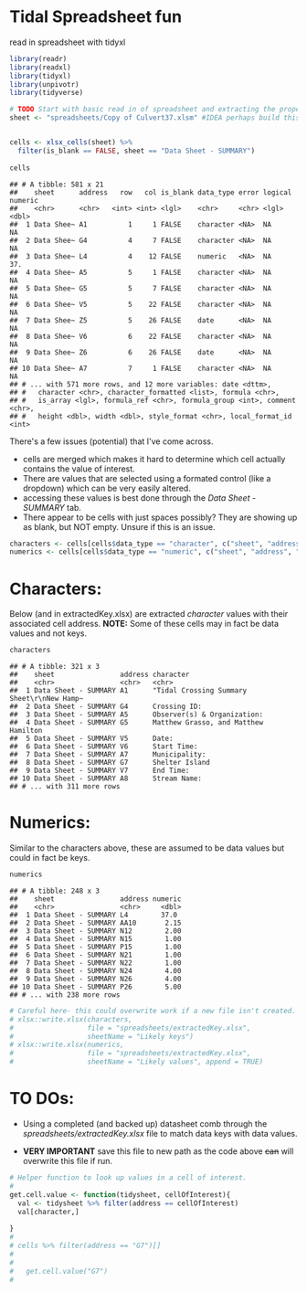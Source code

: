 Tidal Spreadsheet fun
================

read in spreadsheet with tidyxl

``` r
library(readr)
library(readxl)
library(tidyxl)
library(unpivotr)
library(tidyverse)
```

``` r
# TODO Start with basic read in of spreadsheet and extracting the proper cells.
sheet <- "spreadsheets/Copy of Culvert37.xlsm" #IDEA perhaps build this as a shiny gadget to allow for pushing onto the web for others?


cells <- xlsx_cells(sheet) %>% 
  filter(is_blank == FALSE, sheet == "Data Sheet - SUMMARY") 
  
cells
```

    ## # A tibble: 581 x 21
    ##    sheet      address   row   col is_blank data_type error logical numeric
    ##    <chr>      <chr>   <int> <int> <lgl>    <chr>     <chr> <lgl>     <dbl>
    ##  1 Data Shee~ A1          1     1 FALSE    character <NA>  NA          NA 
    ##  2 Data Shee~ G4          4     7 FALSE    character <NA>  NA          NA 
    ##  3 Data Shee~ L4          4    12 FALSE    numeric   <NA>  NA          37.
    ##  4 Data Shee~ A5          5     1 FALSE    character <NA>  NA          NA 
    ##  5 Data Shee~ G5          5     7 FALSE    character <NA>  NA          NA 
    ##  6 Data Shee~ V5          5    22 FALSE    character <NA>  NA          NA 
    ##  7 Data Shee~ Z5          5    26 FALSE    date      <NA>  NA          NA 
    ##  8 Data Shee~ V6          6    22 FALSE    character <NA>  NA          NA 
    ##  9 Data Shee~ Z6          6    26 FALSE    date      <NA>  NA          NA 
    ## 10 Data Shee~ A7          7     1 FALSE    character <NA>  NA          NA 
    ## # ... with 571 more rows, and 12 more variables: date <dttm>,
    ## #   character <chr>, character_formatted <list>, formula <chr>,
    ## #   is_array <lgl>, formula_ref <chr>, formula_group <int>, comment <chr>,
    ## #   height <dbl>, width <dbl>, style_format <chr>, local_format_id <int>

There's a few issues (potential) that I've come across.

-   cells are merged which makes it hard to determine which cell actually contains the value of interest.
-   There are values that are selected using a formated control (like a dropdown) which can be very easily altered.
-   accessing these values is best done through the *Data Sheet - SUMMARY* tab.
-   There appear to be cells with just spaces possibly? They are showing up as blank, but NOT empty. Unsure if this is an issue.

``` r
characters <- cells[cells$data_type == "character", c("sheet", "address", "character")]
numerics <- cells[cells$data_type == "numeric", c("sheet", "address", "numeric")]
```

Characters:
===========

Below (and in extractedKey.xlsx) are extracted *character* values with their associated cell address.
**NOTE:** Some of these cells may in fact be data values and not keys.

``` r
characters
```

    ## # A tibble: 321 x 3
    ##    sheet                address character                                 
    ##    <chr>                <chr>   <chr>                                     
    ##  1 Data Sheet - SUMMARY A1      "Tidal Crossing Summary Sheet\r\nNew Hamp~
    ##  2 Data Sheet - SUMMARY G4      Crossing ID:                              
    ##  3 Data Sheet - SUMMARY A5      Observer(s) & Organization:               
    ##  4 Data Sheet - SUMMARY G5      Matthew Grasso, and Matthew Hamilton      
    ##  5 Data Sheet - SUMMARY V5      Date:                                     
    ##  6 Data Sheet - SUMMARY V6      Start Time:                               
    ##  7 Data Sheet - SUMMARY A7      Municipality:                             
    ##  8 Data Sheet - SUMMARY G7      Shelter Island                            
    ##  9 Data Sheet - SUMMARY V7      End Time:                                 
    ## 10 Data Sheet - SUMMARY A8      Stream Name:                              
    ## # ... with 311 more rows

Numerics:
=========

Similar to the characters above, these are assumed to be data values but could in fact be keys.

``` r
numerics
```

    ## # A tibble: 248 x 3
    ##    sheet                address numeric
    ##    <chr>                <chr>     <dbl>
    ##  1 Data Sheet - SUMMARY L4        37.0 
    ##  2 Data Sheet - SUMMARY AA10       2.15
    ##  3 Data Sheet - SUMMARY N12        2.00
    ##  4 Data Sheet - SUMMARY N15        1.00
    ##  5 Data Sheet - SUMMARY P15        1.00
    ##  6 Data Sheet - SUMMARY N21        1.00
    ##  7 Data Sheet - SUMMARY N22        1.00
    ##  8 Data Sheet - SUMMARY N24        4.00
    ##  9 Data Sheet - SUMMARY N26        4.00
    ## 10 Data Sheet - SUMMARY P26        5.00
    ## # ... with 238 more rows

``` r
# Careful here- this could overwrite work if a new file isn't created.
# xlsx::write.xlsx(characters, 
#                  file = "spreadsheets/extractedKey.xlsx", 
#                  sheetName = "Likely keys") 
# xlsx::write.xlsx(numerics, 
#                  file = "spreadsheets/extractedKey.xlsx", 
#                  sheetName = "Likely values", append = TRUE)
```

TO DOs:
=======

-   Using a completed (and backed up) datasheet comb through the *spreadsheets/extractedKey.xlsx* file to match data keys with data values.

-   **VERY IMPORTANT** save this file to new path as the code above ~~can~~ will overwrite this file if run.

``` r
# Helper function to look up values in a cell of interest.
# 
get.cell.value <- function(tidysheet, cellOfInterest){
  val <- tidysheet %>% filter(address == cellOfInterest)
  val[character,]
  
}
# 
# cells %>% filter(address == "G7")[]
#   
#   
#   get.cell.value("G7")
#   
```
